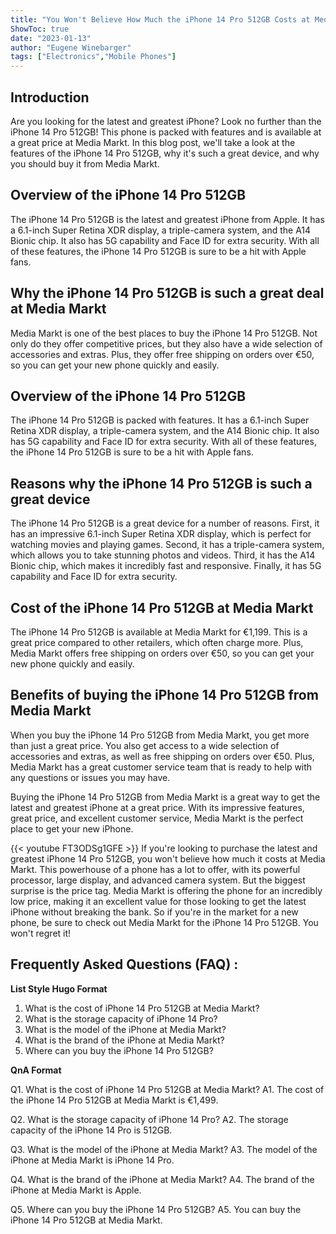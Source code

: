 ```yaml
---
title: "You Won't Believe How Much the iPhone 14 Pro 512GB Costs at Media Markt!"
ShowToc: true 
date: "2023-01-13"
author: "Eugene Winebarger" 
tags: ["Electronics","Mobile Phones"]
---
```

## Introduction
Are you looking for the latest and greatest iPhone? Look no further than the iPhone 14 Pro 512GB! This phone is packed with features and is available at a great price at Media Markt. In this blog post, we'll take a look at the features of the iPhone 14 Pro 512GB, why it's such a great device, and why you should buy it from Media Markt.

## Overview of the iPhone 14 Pro 512GB
The iPhone 14 Pro 512GB is the latest and greatest iPhone from Apple. It has a 6.1-inch Super Retina XDR display, a triple-camera system, and the A14 Bionic chip. It also has 5G capability and Face ID for extra security. With all of these features, the iPhone 14 Pro 512GB is sure to be a hit with Apple fans.

## Why the iPhone 14 Pro 512GB is such a great deal at Media Markt
Media Markt is one of the best places to buy the iPhone 14 Pro 512GB. Not only do they offer competitive prices, but they also have a wide selection of accessories and extras. Plus, they offer free shipping on orders over €50, so you can get your new phone quickly and easily. 

## Overview of the iPhone 14 Pro 512GB
The iPhone 14 Pro 512GB is packed with features. It has a 6.1-inch Super Retina XDR display, a triple-camera system, and the A14 Bionic chip. It also has 5G capability and Face ID for extra security. With all of these features, the iPhone 14 Pro 512GB is sure to be a hit with Apple fans.

## Reasons why the iPhone 14 Pro 512GB is such a great device
The iPhone 14 Pro 512GB is a great device for a number of reasons. First, it has an impressive 6.1-inch Super Retina XDR display, which is perfect for watching movies and playing games. Second, it has a triple-camera system, which allows you to take stunning photos and videos. Third, it has the A14 Bionic chip, which makes it incredibly fast and responsive. Finally, it has 5G capability and Face ID for extra security.

## Cost of the iPhone 14 Pro 512GB at Media Markt
The iPhone 14 Pro 512GB is available at Media Markt for €1,199. This is a great price compared to other retailers, which often charge more. Plus, Media Markt offers free shipping on orders over €50, so you can get your new phone quickly and easily.

## Benefits of buying the iPhone 14 Pro 512GB from Media Markt
When you buy the iPhone 14 Pro 512GB from Media Markt, you get more than just a great price. You also get access to a wide selection of accessories and extras, as well as free shipping on orders over €50. Plus, Media Markt has a great customer service team that is ready to help with any questions or issues you may have. 

Buying the iPhone 14 Pro 512GB from Media Markt is a great way to get the latest and greatest iPhone at a great price. With its impressive features, great price, and excellent customer service, Media Markt is the perfect place to get your new iPhone.

{{< youtube FT3ODSg1GFE >}} 
If you're looking to purchase the latest and greatest iPhone 14 Pro 512GB, you won't believe how much it costs at Media Markt. This powerhouse of a phone has a lot to offer, with its powerful processor, large display, and advanced camera system. But the biggest surprise is the price tag. Media Markt is offering the phone for an incredibly low price, making it an excellent value for those looking to get the latest iPhone without breaking the bank. So if you're in the market for a new phone, be sure to check out Media Markt for the iPhone 14 Pro 512GB. You won't regret it!

## Frequently Asked Questions (FAQ) :
**List Style Hugo Format**

1. What is the cost of iPhone 14 Pro 512GB at Media Markt?
2. What is the storage capacity of iPhone 14 Pro?
3. What is the model of the iPhone at Media Markt?
4. What is the brand of the iPhone at Media Markt?
5. Where can you buy the iPhone 14 Pro 512GB?

**QnA Format**

Q1. What is the cost of iPhone 14 Pro 512GB at Media Markt?
A1. The cost of the iPhone 14 Pro 512GB at Media Markt is €1,499.

Q2. What is the storage capacity of iPhone 14 Pro?
A2. The storage capacity of the iPhone 14 Pro is 512GB.

Q3. What is the model of the iPhone at Media Markt?
A3. The model of the iPhone at Media Markt is iPhone 14 Pro.

Q4. What is the brand of the iPhone at Media Markt?
A4. The brand of the iPhone at Media Markt is Apple.

Q5. Where can you buy the iPhone 14 Pro 512GB?
A5. You can buy the iPhone 14 Pro 512GB at Media Markt.


